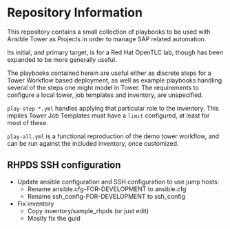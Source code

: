 # Repository Information

This repository contains a small collection of playbooks to be used with Ansible Tower as Projects in order to manage SAP related automation.

Its initial, and primary target, is for a Red Hat OpenTLC lab, though has been expanded to be more generally useful.

The playbooks contained herein are useful either as discrete steps for a Tower Workflow based deployment, as well as example playbooks handling
several of the steps one might model in Tower. The requirements to configure a local tower, job templates and inventory, are unspecified.


`play-step-*.yml` handles applying that particular role to the inventory. This implies Tower Job Templates must have a `limit` configured, at least for most of these.

`play-all.yml` is a functional reproduction of the demo tower workflow, and can be run against the included inventory, once customized.


## RHPDS SSH configuration

* Update ansible configuration and SSH configuration to use jump hosts:
  * Rename ansible.cfg-FOR-DEVELOPMENT to ansible.cfg
  * Rename ssh_config-FOR-DEVELOPMENT to ssh_config
* Fix inventory
  * Copy inventory/sample_rhpds (or just edit)
  * Mostly fix the guid